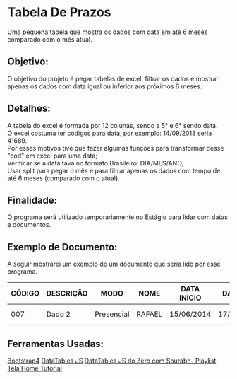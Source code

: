 # Tabela De Prazos
Uma pequena tabela que mostra os dados com data em até 6 meses comparado com o mês atual.


## Objetivo:
O objetivo do projeto é pegar tabelas de excel, filtrar os dados e mostrar apenas os dados com data igual ou inferior aos próximos 6 meses.

## Detalhes:
A tabela do excel é formada por 12 colunas, sendo a 5° e 6° sendo data.  
O excel costuma ter códigos para data, por exemplo: 14/09/2013 seria 41689.  
Por esses motivos tive que fazer algumas funções para transformar desse "cod" em excel para uma data;  
Verificar se a data tava no formato Brasileiro: DIA/MES/ANO;  
Usar split para pegar o mês e para filtrar apenas os dados com tempo de até 6 meses (comparado com o atual).


## Finalidade:
O programa será utilizado temporariamente no Estágio para lidar com datas e documentos.

## Exemplo de Documento:
A seguir mostrarei um exemplo de um documento que seria lido por esse programa.

| CÓDIGO | DESCRIÇÃO  | MODO       | NOME    | DATA INICIO | DATA FIM   | PREÇO  | RESPONSAVEL | OBS     | STATUS | SETOR | OBJETIVO |
|--------|------------|------------|---------|-------------|------------|--------|-------------|---------|--------|-------|----------|
| 007    | Dado 2     | Presencial | RAFAEL  | 15/06/2014  | 17/03/2025 | R$ 200 | Sr Antonio  | Sem obs | FEITO  | t.i   | --       |




## Ferramentas Usadas:
[Bootstrap4](https://datatables.net/examples/styling/bootstrap4)
[DataTables JS](https://datatables.net/)
[DataTables JS do Zero com Sourabh- Playlist](https://www.youtube.com/watch?v=cir1LMHnTNU&list=PLuHZvo2PtROGEAiJ1K3VGizvjBjklZIOD)
[Tela Home Tutorial](https://youtu.be/v0IgI8vYD_o?si=UIve2uWz4LiIt4Jt)

